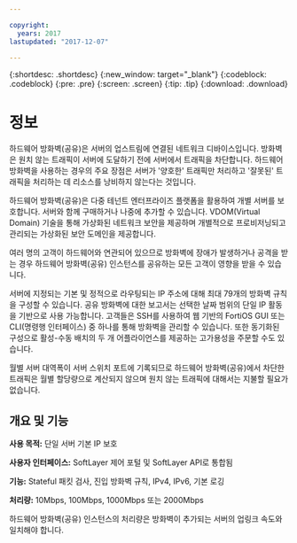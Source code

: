 ```yaml
---

copyright:
  years: 2017
lastupdated: "2017-12-07"

---
```


{:shortdesc: .shortdesc}
{:new_window: target="_blank"}
{:codeblock: .codeblock}
{:pre: .pre}
{:screen: .screen}
{:tip: .tip}
{:download: .download}

# 정보

하드웨어 방화벽(공유)은 서버의 업스트림에 연결된 네트워크 디바이스입니다. 방화벽은 원치 않는 트래픽이 서버에 도달하기 전에 서버에서 트래픽을 차단합니다. 하드웨어 방화벽을 사용하는 경우의 주요 장점은 서버가 '양호한' 트래픽만 처리하고 '잘못된' 트래픽을 처리하는 데 리소스를 낭비하지 않는다는 것입니다. 

하드웨어 방화벽(공유)은 다중 테넌트 엔터프라이즈 플랫폼을 활용하여 개별 서버를 보호합니다. 서버와 함께 구매하거나 나중에 추가할 수 있습니다. VDOM(Virtual Domain) 기술을 통해 가상화된 네트워크 보안을 제공하며 개별적으로 프로비저닝되고 관리되는 가상화된 보안 도메인을 제공합니다.  

여러 명의 고객이 하드웨어와 연관되어 있으므로 방화벽에 장애가 발생하거나 공격을 받는 경우 하드웨어 방화벽(공유) 인스턴스를 공유하는 모든 고객이 영향을 받을 수 있습니다. 

서버에 지정되는 기본 및 정적으로 라우팅되는 IP 주소에 대해 최대 79개의 방화벽 규칙을 구성할 수 있습니다. 공유 방화벽에 대한 보고서는 선택한 날짜 범위의 단일 IP 활동을 기반으로 사용 가능합니다. 고객들은 SSH를 사용하여 웹 기반의 FortiOS GUI 또는 CLI(명령행 인터페이스) 중 하나를 통해 방화벽을 관리할 수 있습니다. 또한 동기화된 구성으로 활성-수동 배치의 두 개 어플라이언스를 제공하는 고가용성을 주문할 수도 있습니다.

월별 서버 대역폭이 서버 스위치 포트에 기록되므로 하드웨어 방화벽(공유)에서 차단한 트래픽은 월별 할당량으로 계산되지 않으며 원치 않는 트래픽에 대해서는 지불할 필요가 없습니다. 

## 개요 및 기능

**사용 목적:** 단일 서버 기본 IP 보호

**사용자 인터페이스:** SoftLayer 제어 포털 및 SoftLayer API로 통합됨

**기능:** Stateful 패킷 검사, 진입 방화벽 규칙, IPv4, IPv6, 기본 로깅

**처리량:** 10Mbps, 100Mbps, 1000Mbps 또는 2000Mbps 

하드웨어 방화벽(공유) 인스턴스의 처리량은 방화벽이 추가되는 서버의 업링크 속도와 일치해야 합니다.
